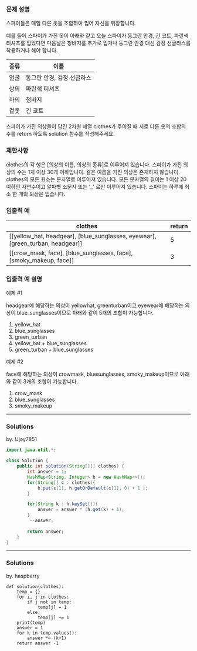 ### 문제 설명
스파이들은 매일 다른 옷을 조합하여 입어 자신을 위장합니다.

예를 들어 스파이가 가진 옷이 아래와 같고 오늘 스파이가 동그란 안경, 긴 코트, 파란색 티셔츠를 입었다면 다음날은 청바지를 추가로 입거나 동그란 안경 대신 검정 선글라스를 착용하거나 해야 합니다.

|종류	|이름|
|--|--|
|얼굴	|동그란 안경, 검정 선글라스|
|상의	|파란색 티셔츠|
|하의	|청바지|
|겉옷	|긴 코트|

스파이가 가진 의상들이 담긴 2차원 배열 clothes가 주어질 때 서로 다른 옷의 조합의 수를 return 하도록 solution 함수를 작성해주세요.

### 제한사항

clothes의 각 행은 [의상의 이름, 의상의 종류]로 이루어져 있습니다.
스파이가 가진 의상의 수는 1개 이상 30개 이하입니다.
같은 이름을 가진 의상은 존재하지 않습니다.
clothes의 모든 원소는 문자열로 이루어져 있습니다.
모든 문자열의 길이는 1 이상 20 이하인 자연수이고 알파벳 소문자 또는 '_' 로만 이루어져 있습니다.
스파이는 하루에 최소 한 개의 의상은 입습니다.

### 입출력 예
|clothes	|return|
|--|--|
|[[yellow_hat, headgear], [blue_sunglasses, eyewear], [green_turban, headgear]]|	5|
|[[crow_mask, face], [blue_sunglasses, face], [smoky_makeup, face]]|	3|

### 입출력 예 설명
예제 #1

headgear에 해당하는 의상이 yellowhat, greenturban이고 eyewear에 해당하는 의상이 blue_sunglasses이므로 아래와 같이 5개의 조합이 가능합니다.

1. yellow_hat
2. blue_sunglasses
3. green_turban
4. yellow_hat + blue_sunglasses
5. green_turban + blue_sunglasses


예제 #2

face에 해당하는 의상이 crowmask, bluesunglasses, smoky_makeup이므로 아래와 같이 3개의 조합이 가능합니다.

1. crow_mask
2. blue_sunglasses
3. smoky_makeup

---
### Solutions

by. Ujoy7851

```java
import java.util.*;

class Solution {
    public int solution(String[][] clothes) {
        int answer = 1;
        HashMap<String, Integer> h = new HashMap<>();
        for(String[] c : clothes){
            h.put(c[1], h.getOrDefault(c[1], 0) + 1 );
        }

        for(String k : h.keySet()){
            answer = answer * (h.get(k) + 1);
        }
         --answer;
            
        return answer;
    }
}
```
---
### Solutions

by. haspberry

```python3
def solution(clothes):
    temp = {}
    for i, j in clothes:
        if j not in temp:
            temp[j] = 1
        else:
            temp[j] += 1
    print(temp)
    answer = 1
    for k in temp.values():
        answer *= (k+1) 
    return answer -1
```
